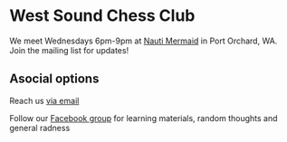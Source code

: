 # West Sound Chess Club

We meet Wednesdays 6pm-9pm at [Nauti Mermaid](https://goo.gl/maps/DnQ2kWcFFV9cm7kj9) in Port Orchard, WA. Join the mailing list for updates!

## Asocial options

Reach us [via email](mailto:us@chessand.beer)

Follow our [Facebook group](https://www.facebook.com/groups/WestsoundChessClub/) for learning materials, random thoughts and general radness
